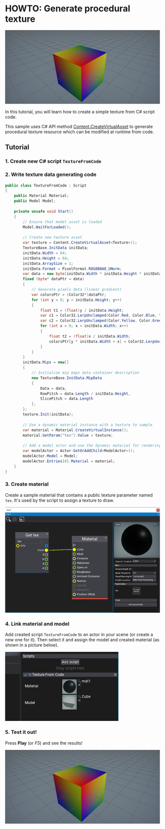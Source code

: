 # HOWTO: Generate procedural texture

![Texture](media/cubeResult.png)

In this tutorial, you will learn how to create a simple texture from C# script code.

This sample uses C# API method [Content.CreateVirtualAsset<T>](http://docs.flaxengine.com/api/FlaxEngine.Content.html#FlaxEngine_Content_CreateVirtualAsset__1) to generate procedural texture resource which can be modified at runtime from code.

## Tutorial

### 1. Create new C# script `TextureFromCode`

### 2. Write texture data generating code

```cs
public class TextureFromCode : Script
{
	public Material Material;
	public Model Model;

	private unsafe void Start()
	{
		// Ensure that model asset is loaded
		Model.WaitForLoaded();

		// Create new texture asset
		var texture = Content.CreateVirtualAsset<Texture>();
		TextureBase.InitData initData;
		initData.Width = 64;
		initData.Height = 64;
		initData.ArraySize = 1;
		initData.Format = PixelFormat.R8G8B8A8_UNorm;
		var data = new byte[initData.Width * initData.Height * initData.Format.SizeInBytes()]
		fixed (byte* dataPtr = data)
		{
			// Generate pixels data (linear gradient)
			var colorsPtr = (Color32*)dataPtr;
			for (int y = 0; y < initData.Height; y++)
			{
				float t1 = (float)y / initData.Height;
				var c1 = Color32.LerpUnclamped(Color.Red, Color.Blue, t1);
				var c2 = Color32.LerpUnclamped(Color.Yellow, Color.Green, t1);
				for (int x = 0; x < initData.Width; x++)
				{
					float t2 = (float)x / initData.Width;
					colorsPtr[y * initData.Width + x] = Color32.LerpUnclamped(c1, c2, t2);
				}
			}
		}
		initData.Mips = new[]
		{
			// Initialize mip maps data container description
			new TextureBase.InitData.MipData
			{
				Data = data,
				RowPitch = data.Length / initData.Height,
				SlicePitch = data.Length
			},
		};
		texture.Init(initData);

		// Use a dynamic material instance with a texture to sample
		var material = Material.CreateVirtualInstance();
		material.GetParam("tex").Value = texture;

		// Add a model actor and use the dynamic material for rendering
		var modelActor = Actor.GetOrAddChild<ModelActor>();
		modelActor.Model = Model;
		modelActor.Entries[0].Material = material;
	}
}
```

### 3. Create material

Create a sample material that contains a public texture parameter named `tex`. It's used by the script to assign a texture to draw.

![Material](media/material1.png)

### 4. Link material and model

Add created script `TextureFromCode` to an actor in your scene (or create a new one for it). Then select it and assign the model and created material (as shown in a picture below).

![Link Material and Model](media/textureFromCode1.png)

### 5. Test it out!

Press **Play** (or *F5*) and see the results!

![Results](media/cubeResult.png)
